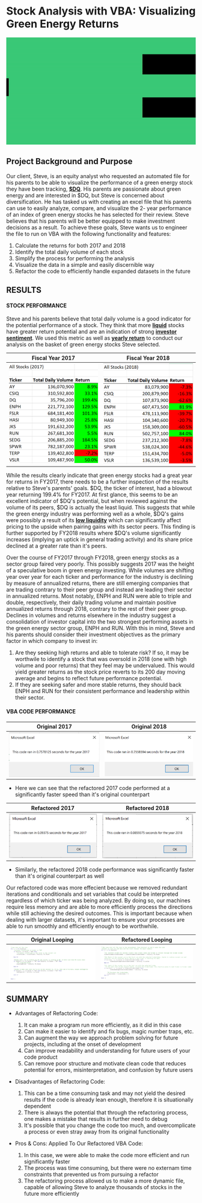 # **Stock Analysis with VBA: Visualizing Green Energy Returns**

![](https://github.com/Felrashed/stock-analysis/blob/main/Resources/VBA_Example_Gif.gif)

## **Project Background and Purpose**

Our client, Steve, is an equity analyst who requested an automated file for his parents to be able to visualize the performance of a green energy stock they have been tracking, [**$DQ**](https://www.google.com/finance/quote/DQ:NYSE). His parents are passionate about green energy and are interested in $DQ, but Steve is concerned about diversification. He has tasked us with creating an excel file that his parents can use to easily analyze, compare, and visualize the 2- year performance of an index of green energy stocks he has selected for their review. Steve believes that his parents will be better equipped to make investment decisions as a result. To achieve these goals, Steve wants us to engineer the file to run on VBA with the following functionality and features:

1. Calculate the returns for both 2017 and 2018
2. Identify the total daily volume of each stock
3. Simplify the process for performing the analysis
4. Visualize the data in a simple and easily discernible way 
5. Refactor the code to efficiently handle expanded datasets in the future

## **RESULTS**

#### **STOCK PERFORMANCE**

Steve and his parents believe that total daily volume is a good indicator for the potential performance of a stock. They think that more [**liquid**](https://www.investopedia.com/terms/v/volume.asp) stocks have greater return potential and are an indication of strong [**investor sentiment**](https://www.investopedia.com/terms/m/marketsentiment.asp). We used this metric as well as [**yearly return**](https://www.investopedia.com/terms/a/annual-return.asp) to conduct our analysis on the basket of green energy stocks Steve selected. 


**Fiscal Year 2017**             |  **Fiscal Year 2018**
:-----------------------------------------------------------------------------------------:|:-----------------------------------------------------------------------------------:
![](https://github.com/Felrashed/stock-analysis/blob/main/Resources/2017_Performance.png)  |  ![](https://github.com/Felrashed/stock-analysis/blob/main/Resources/2018_Performance.PNG)

While the results clearly indicate that green energy stocks had a great year for returns in FY2017, there needs to be a further inspection of the results relative to Steve's parents' goals. $DQ, the ticker of interest, had a blowout year returning 199.4% for FY2017. At first glance, this seems to be an excellent indicator of $DQ's potential, but when reviewed against the volume of its peers, $DQ is actually the least liquid. This suggests that while the green energy industry was performing well as a whole, $DQ's gains were possibly a result of its [**low liquidity**](https://www.investopedia.com/terms/s/shortsqueeze.asp) which can significantly affect pricing to the upside when pairing gains with its sector peers. This finding is further supported by FY2018 results where $DQ's volume significantly increases (implying an uptick in general trading activity) and its share price declined at a greater rate than it's peers. 

Over the course of FY2017 through FY2018, green energy stocks as a sector group faired very poorly. This possibly suggests 2017 was the height of a speculative boom in green energy investing. While volumes are shifting year over year for each ticker and performance for the industry is declining by measure of annualized returns, there are still emerging companies that are trading contrary to their peer group and instead are leading their sector in annualized returns. Most notably, ENPH and RUN were able to triple and double, respectively, their daily trading volume and maintain positive annualized returns through 2018, contrary to the rest of their peer group. Declines in volumes and returns elsewhere in the industry suggest a consolidation of investor capital into the two strongest performing assets in the green energy sector group, ENPH and RUN. With this in mind, Steve and his parents should consider their investment objectives as the primary factor in which company to invest in:
1. Are they seeking high returns and able to tolerate risk? If so, it may be worthwile to identify a stock that was oversold in 2018 (one with high volume and poor returns) that they feel may be undervalued. This would yield greater returns as the stock price reverts to its 200 day moving average and begins to reflect future performance potential. 
2. If they are seeking safer and more stable returns, they should back ENPH and RUN for their consistent performance and leadership within their sector. 




#### **VBA CODE PERFORMANCE**

**Original 2017**             |  **Original 2018**
:-------------------------:|:-------------------------:
![](https://github.com/Felrashed/stock-analysis/blob/main/Resources/Orginal_Clock_Speed_cropped_2017.PNG)  |  ![](https://github.com/Felrashed/stock-analysis/blob/main/Resources/Orginal_Clock_Speed_cropped_2018.png)

- Here we can see that the refactored 2017 code performed at a significantly faster speed than it's original counterpart

**Refactored 2017**             |  **Refactored 2018**
:-------------------------:|:-------------------------:
![](https://github.com/Felrashed/stock-analysis/blob/main/Resources/VBA_Challenge_2017.png.PNG)  |  ![](https://github.com/Felrashed/stock-analysis/blob/main/Resources/VBA_Challenge_2018.png.PNG)

- Similarly, the refactored 2018 code performance was significantly faster than it's original counterpart as well

Our refactored code was more effecient because we removed redundant iterations and conditionals and set variables that could be interpreted regardless of which ticker was being analyzed. By doing so, our machines require less memory and are able to more efficiently process the directions while still achieving the desired outcomes. This is important because when dealing with larger datasets, it's important to ensure your processes are able to run smoothly and efficiently enough to be worthwhile. 

**Original Looping**             |  **Refactored Looping**
:-------------------------:|:-------------------------:
![](https://github.com/Felrashed/stock-analysis/blob/main/Resources/OG_Loop_Example.PNG)  |  ![](https://github.com/Felrashed/stock-analysis/blob/main/Resources/LoopCode_Refactored_Example.PNG)



## **SUMMARY**

- Advantages of Refactoring Code:
    1. It can make a program run more efficiently, as it did in this case
    2. Can make it easier to identify and fix bugs, magic number traps, etc. 
    3. Can augment the way we approach problem solving for future projects, including at the onset of development
    4. Can improve readability and understanding for future users of your code product
    5. Can remove poor structure and motivate clean code that reduces potential for errors, misinterpretation, and confusion by future users
- Disadvantages of Refactoring Code:
    1. This can be a time consuming task and may not yield the desired results if the code is already lean enough, therefore it is situationally dependent 
    2. There is always the potential that through the refactoring process, one makes a mistake that results in further need to debug
    3. It's possible that you change the code too much, and overcomplicate a process or even stray away from its original functionality

- Pros & Cons: Applied To Our Refactored VBA Code:

    1. In this case, we were able to make the code more efficient and run significantly faster
    2. The process was time consuming, but there were no externam time constraints that prevented us from pursuing a refactor
    3. The refactoring process allowed us to make a more dynamic file, capable of allowing Steve to analyze thousands of stocks in the future more efficiently